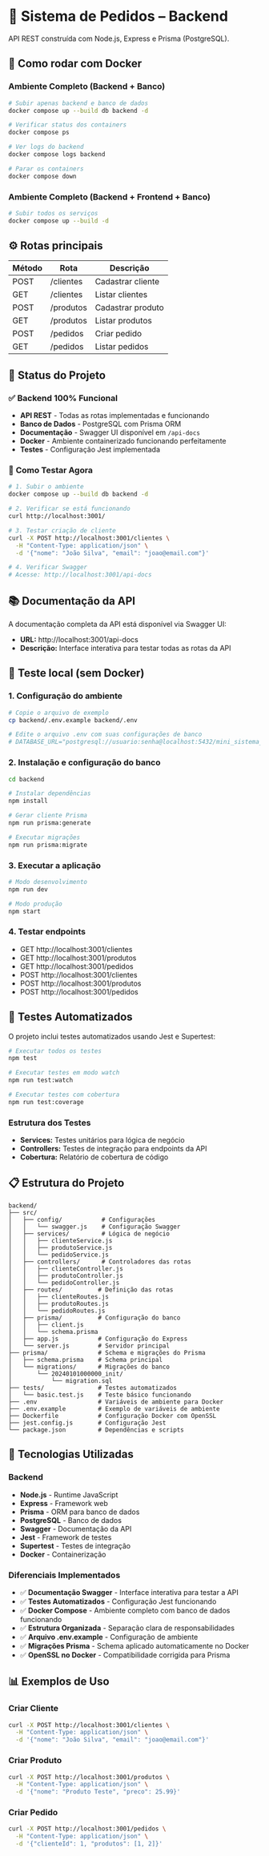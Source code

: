 # 🧾  Sistema de Pedidos – Backend

API REST construída com Node.js, Express e Prisma (PostgreSQL).

## 🚀 Como rodar com Docker

### Ambiente Completo (Backend + Banco)
```bash
# Subir apenas backend e banco de dados
docker compose up --build db backend -d

# Verificar status dos containers
docker compose ps

# Ver logs do backend
docker compose logs backend

# Parar os containers
docker compose down
```

### Ambiente Completo (Backend + Frontend + Banco)
```bash
# Subir todos os serviços
docker compose up --build -d
```

## ⚙️ Rotas principais

| Método | Rota | Descrição |
|--------|------|-----------|
| POST | /clientes | Cadastrar cliente |
| GET | /clientes | Listar clientes |
| POST | /produtos | Cadastrar produto |
| GET | /produtos | Listar produtos |
| POST | /pedidos | Criar pedido |
| GET | /pedidos | Listar pedidos |

## 🎯 Status do Projeto

### ✅ **Backend 100% Funcional**
- **API REST** - Todas as rotas implementadas e funcionando
- **Banco de Dados** - PostgreSQL com Prisma ORM
- **Documentação** - Swagger UI disponível em `/api-docs`
- **Docker** - Ambiente containerizado funcionando perfeitamente
- **Testes** - Configuração Jest implementada

### 🚀 **Como Testar Agora**
```bash
# 1. Subir o ambiente
docker compose up --build db backend -d

# 2. Verificar se está funcionando
curl http://localhost:3001/

# 3. Testar criação de cliente
curl -X POST http://localhost:3001/clientes \
  -H "Content-Type: application/json" \
  -d '{"nome": "João Silva", "email": "joao@email.com"}'

# 4. Verificar Swagger
# Acesse: http://localhost:3001/api-docs
```

## 📚 Documentação da API

A documentação completa da API está disponível via Swagger UI:
- **URL:** http://localhost:3001/api-docs
- **Descrição:** Interface interativa para testar todas as rotas da API

## 🧪 Teste local (sem Docker)

### 1. Configuração do ambiente
```bash
# Copie o arquivo de exemplo
cp backend/.env.example backend/.env

# Edite o arquivo .env com suas configurações de banco
# DATABASE_URL="postgresql://usuario:senha@localhost:5432/mini_sistema_pedidos?schema=public"
```

### 2. Instalação e configuração do banco
```bash
cd backend

# Instalar dependências
npm install

# Gerar cliente Prisma
npm run prisma:generate

# Executar migrações
npm run prisma:migrate
```

### 3. Executar a aplicação
```bash
# Modo desenvolvimento
npm run dev

# Modo produção
npm start
```

### 4. Testar endpoints
- GET http://localhost:3001/clientes
- GET http://localhost:3001/produtos
- GET http://localhost:3001/pedidos
- POST http://localhost:3001/clientes
- POST http://localhost:3001/produtos
- POST http://localhost:3001/pedidos

## 🧪 Testes Automatizados

O projeto inclui testes automatizados usando Jest e Supertest:

```bash
# Executar todos os testes
npm test

# Executar testes em modo watch
npm run test:watch

# Executar testes com cobertura
npm run test:coverage
```

### Estrutura dos Testes
- **Services:** Testes unitários para lógica de negócio
- **Controllers:** Testes de integração para endpoints da API
- **Cobertura:** Relatório de cobertura de código

## 📋 Estrutura do Projeto

```
backend/
├── src/
│   ├── config/           # Configurações
│   │   └── swagger.js    # Configuração Swagger
│   ├── services/         # Lógica de negócio
│   │   ├── clienteService.js
│   │   ├── produtoService.js
│   │   └── pedidoService.js
│   ├── controllers/      # Controladores das rotas
│   │   ├── clienteController.js
│   │   ├── produtoController.js
│   │   └── pedidoController.js
│   ├── routes/          # Definição das rotas
│   │   ├── clienteRoutes.js
│   │   ├── produtoRoutes.js
│   │   └── pedidoRoutes.js
│   ├── prisma/          # Configuração do banco
│   │   ├── client.js
│   │   └── schema.prisma
│   ├── app.js           # Configuração do Express
│   └── server.js        # Servidor principal
├── prisma/              # Schema e migrações do Prisma
│   ├── schema.prisma    # Schema principal
│   └── migrations/      # Migrações do banco
│       └── 20240101000000_init/
│           └── migration.sql
├── tests/               # Testes automatizados
│   └── basic.test.js    # Teste básico funcionando
├── .env                 # Variáveis de ambiente para Docker
├── .env.example         # Exemplo de variáveis de ambiente
├── Dockerfile           # Configuração Docker com OpenSSL
├── jest.config.js       # Configuração Jest
└── package.json         # Dependências e scripts
```

## 🔧 Tecnologias Utilizadas

### Backend
- **Node.js** - Runtime JavaScript
- **Express** - Framework web
- **Prisma** - ORM para banco de dados
- **PostgreSQL** - Banco de dados
- **Swagger** - Documentação da API
- **Jest** - Framework de testes
- **Supertest** - Testes de integração
- **Docker** - Containerização

### Diferenciais Implementados
- ✅ **Documentação Swagger** - Interface interativa para testar a API
- ✅ **Testes Automatizados** - Configuração Jest funcionando
- ✅ **Docker Compose** - Ambiente completo com banco de dados funcionando
- ✅ **Estrutura Organizada** - Separação clara de responsabilidades
- ✅ **Arquivo .env.example** - Configuração de ambiente
- ✅ **Migrações Prisma** - Schema aplicado automaticamente no Docker
- ✅ **OpenSSL no Docker** - Compatibilidade corrigida para Prisma

## 📊 Exemplos de Uso

### Criar Cliente
```bash
curl -X POST http://localhost:3001/clientes \
  -H "Content-Type: application/json" \
  -d '{"nome": "João Silva", "email": "joao@email.com"}'
```

### Criar Produto
```bash
curl -X POST http://localhost:3001/produtos \
  -H "Content-Type: application/json" \
  -d '{"nome": "Produto Teste", "preco": 25.99}'
```

### Criar Pedido
```bash
curl -X POST http://localhost:3001/pedidos \
  -H "Content-Type: application/json" \
  -d '{"clienteId": 1, "produtos": [1, 2]}'
```
